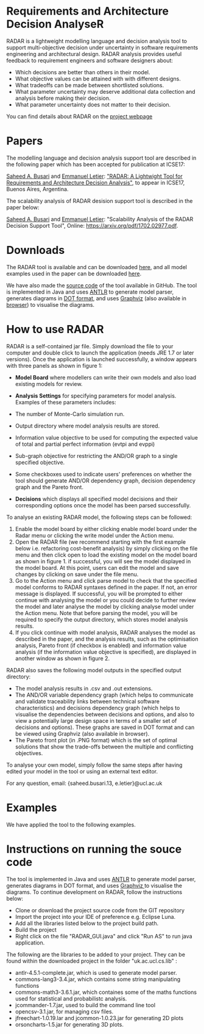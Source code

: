 # Requirements and Architecture Decision AnalyseR

RADAR is a lightweight modelling language and decision analysis tool to support multi-objective decision under uncertainty in software requirements engineering and architectural design. RADAR analysis provides  useful feedback to requirement engineers and software designers about:

  - Which decisions are better than others in their model.
  - What objective values can be attained with with different designs.
  - What tradeoffs can be made between shortlisted solutions.
  - What parameter uncertainty may deserve additional data collection and analysis before making their decision.
  - What parameter uncertainty does not matter to their decision.

You can find details about RADAR on the [project webpage](http://www0.cs.ucl.ac.uk/staff/S.Busari/RADAR/)

# Papers

The modelling language and decision analysis support tool are described in the following paper which has been accepted for publication at ICSE17:

[Saheed A. Busari](http://www0.cs.ucl.ac.uk/staff/S.Busari/) and [Emmanuel Letier](http://letier.cs.ucl.ac.uk/): ["RADAR: A Lightwight Tool for Requirements and Architecture Decision Analysis"](http://www0.cs.ucl.ac.uk/staff/S.Busari/RADAR/radar_icse17.pdf), to appear in ICSE17, Buenos Aires, Argentina.

The scalability analysis of RADAR desision support tool is described in the paper below:

[Saheed A. Busari](http://www0.cs.ucl.ac.uk/staff/S.Busari/) and [Emmanuel Letier](http://letier.cs.ucl.ac.uk/): "Scalability Analysis of the RADAR Decision Support Tool", Online: https://arxiv.org/pdf/1702.02977.pdf.

# Downloads

The RADAR tool is available and can be downloaded [here](http://www0.cs.ucl.ac.uk/staff/S.Busari/RADAR/RADAR.jar), and all model examples used in the paper can be downloaded [here](http://www0.cs.ucl.ac.uk/staff/S.Busari/RADAR/ModelExamples.zip).

We have also made the [source code](https://github.com/sbusari/RADAR) of the tool available in GitHub. The tool is implemented in Java and uses [ANTLR](http://www.antlr.org/) to generate model parser, generates diagrams in [DOT format](http://www.graphviz.org/Documentation/dotguide.pdf), and uses [Graphviz](http://graphviz.org/) (also available in [browser](http://webgraphviz.com/)) to visualise the diagrams.

# How to use RADAR

RADAR is a self-contained jar file. Simply download the file to your computer and double click to launch the application (needs JRE 1.7 or later versions). Once the application is launched successfully, a window appears with three panels as shown in figure 1:

  - **Model Board** where modellers can write their own models and also load existing models for review.
  
  - **Analysis Settings** for specifying parameters for model analysis. Examples of these parameters includes:
   - The number of Monte-Carlo simulation run.
   - Output directory where model analysis results are stored.
   - Information value objective to be used for computing the expected value of total and partial perfect information (evtpi and evppi)
   - Sub-graph objective for restricting the AND/OR graph to a single specified objective.
   - Some checkboxes used to indicate users' preferences on whether the tool should generate AND/OR dependency graph, decision dependency graph and the Pareto front.
   
  - **Decisions** which displays all specified model decisions and their corresponding options once the model has been parsed successfully.
  
To analyse an existing RADAR model, the following steps can be followed:

1. Enable the model board by either clicking enable model board under the Radar menu or clicking the write model under the Action menu.
2. Open the RADAR file (we recommend starting with the first example below i.e. refactoring cost-benefit analysis) by simply clicking on the file menu and then click open to load the existing model on the model board as shown in figure 1. if successful, you will see the model displayed in the model board. At this point, users can edit the model and save changes by clicking on save under the file menu.
3. Go to the Action menu and click parse model to check that the specified model conforms to RADAR syntaxes defined in the paper. If not, an error message is displayed. If successful, you will be prompted to either continue with analysing the model or you could decide to further review the model and later analyse the model by clicking analyse model under the Action menu. Note that before parsing the model, you will be required to specify the output directory, which stores model analysis results.
4. If you click continue with model analysis, RADAR analyses the model as described in the paper, and the analysis results, such as the optimisation analysis, Pareto front (if checkbox is enabled) and information value analysis (if the information value objective is specified), are displayed in another window as shown in figure 2.

RADAR also saves the following model outputs in the specified output directory:

- The model analysis results in .csv and .out extensions.
- The AND/OR variable dependency graph (which helps to communicate and validate traceability links between technical software characteristics) and decisions dependency graph (which helps to visualise the dependencies between decisions and options, and also to view a potentially large design space in terms of a smaller set of decisions and options). These graphs are saved in DOT format and can be viewed using Graphviz (also available in browser).
- The Pareto front plot (in .PNG format) which is the set of optimal solutions that show the trade-offs between the multiple and conflicting objectives.

To analyse your own model, simply follow the same steps after having edited your model in the tool or using an external text editor.

For any question, email: {saheed.busari.13, e.letier}@ucl.ac.uk

# Examples

We have applied the tool to the following examples.

# Instructions on running the souce code
The tool is implemented in Java and uses [ANTLR](http://www.antlr.org/) to generate model parser, generates diagrams in DOT format, and uses [Graphviz ](http://graphviz.org/)  to visualise the diagrams. To continue development on RADAR, follow the instructions below:

  - Clone or download the project source code from the GIT repository
  - Import the project into your IDE of preference e.g. Eclipse Luna.
  - Add all the libraries listed below to the project build path.
  - Build the project 
  - Right click on the file "RADAR_GUI.java" and click "Run AS" to run java application.
  
The following are the libraries to be added to your project. They can be found within the downloaded project in the folder "uk.ac.ucl.cs.lib" :
  - antlr-4.5.1-complete.jar, which is used to generate model parser. 
  - commons-lang3-3.4.jar, which contains some string manipulating functions
  - commons-math3-3.6.1.jar, which containes some of the maths functions used for statistical and probabilistc analysis.
  - jcommander-1.7.jar, used to build the command line tool
  - opencsv-3.1.jar, for managing  csv files.
  - jfreechart-1.0.19.lar and jcommon-1.0.23.jar for generating 2D plots 
  - orsoncharts-1.5.jar for generating 3D plots.



